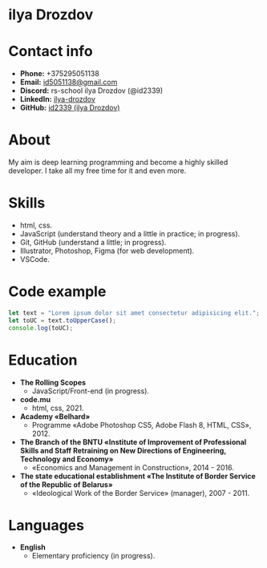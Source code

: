 # ilya Drozdov

# Contact info
* **Phone:** +375295051138
* **Email:** [id5051138@gmail.com](id5051138@gmail.com)
* **Discord:** rs-school ilya Drozdov (@id2339)
* **LinkedIn:** [ilya-drozdov](https//www.linkedin.com/in/ilya-drozdov/)
* **GitHub:** [id2339 (ilya Drozdov)](https://github.com/id2339)

# About
My aim is deep learning programming and become a highly skilled developer. I take all my free time for it and even more.

# Skills

* html, css.
* JavaScript (understand theory and a little in practice; in progress).
* Git, GitHub (understand a little; in progress).
* Illustrator, Photoshop, Figma (for web development).
* VSCode.

# Code example
```JavaScript
let text = "Lorem ipsum dolor sit amet consectetur adipisicing elit.";
let toUC = text.toUpperCase();
console.log(toUC);
```

# Education
* **The Rolling Scopes**
  * JavaScript/Front-end (in progress).
* **code.mu**
  * html, css, 2021.
* **Academy «Belhard»**
  * Programme «Adobe Photoshop CS5, Adobe Flash 8, HTML, CSS», 2012.
* **The Branch of the BNTU «Institute of Improvement of Professional Skills and Staff Retraining on New Directions of Engineering, Technology and Economy»**
  * «Economics and Management in Construction», 2014 - 2016.
* **The state educational establishment «The Institute of Border Service of the Republic of Belarus»**
  * «Ideological Work of the Border Service» (manager), 2007 - 2011.

# Languages
* **English**
  * Elementary proficiency (in progress).
